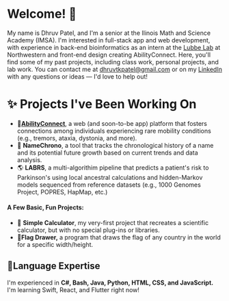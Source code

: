 # Welcome! 👋

My name is Dhruv Patel, and I'm a senior at the Ilinois Math and Science Academy (IMSA). I'm interested in full-stack app and web development, with experience in back-end bioinformatics as an intern at the [Lubbe Lab](https://labs.feinberg.northwestern.edu/lubbe/) at Northwestern and front-end design creating AbilityConnect. Here, you'll find some of my past projects, including class work, personal projects, and lab work. You can contact me at dhruvtkpatel@gmail.com or on my [LinkedIn](https://www.linkedin.com/in/dhruvtpatel/) with any questions or ideas — I'd love to help out!

# ✨ Projects I've Been Working On

- 👭[**AbilityConnect**](https://qob.jlx.mybluehost.me/), a web (and soon-to-be app) platform that fosters connections among individuals experiencing rare mobility conditions (e.g., tremors, ataxia, dystonia, and more).
- 👶 **NameChrono**, a tool that tracks the chronological history of a name and its potential future growth based on current trends and data analysis.
- 🌎 **LABRS**, a multi-algorithim pipeline that predicts a patient's risk to Parkinson's using local ancestral calculations and hidden-Markov models sequenced from reference datasets (e.g., 1000 Genomes Project, POPRES, HapMap, etc.)


#### A Few Basic, Fun Projects:

- 🧮 **Simple Calculator**, my very-first project that recreates a scientific calculator, but with no special plug-ins or libraries.
- 🚩**Flag Drawer,** a program that draws the flag of any country in the world for a specific width/height.

## 🌱Language Expertise

I'm experienced in **C#, Bash, Java, Python, HTML, CSS, and JavaScript.** I'm learning Swift, React, and Flutter right now!
